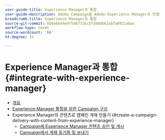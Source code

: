 ```yaml
---
user-guide-title: Experience Manager과 통합
user-guide-description: Adobe Campaign을 Adobe Experience Manager과 연결하여 Experience Manager에서 이메일 게재 템플릿, 자산 및 양식을 관리할 수 있는 방법을 알아봅니다.
breadcrumb-title: Experience Manager과 통합
source-git-commit: 5b0a6644e9f5407726c5f389db62ab7a0921abac
workflow-type: tm+mt
source-wordcount: '66'
ht-degree: 1%

---
```



# Experience Manager과 통합 {#integrate-with-experience-manager}

+ [개요](/help/tutorial-integrate-with-experience-manager/overview.md)
+ [Experience Manager 통합을 위한 Campaign 구성](/help/tutorial-integrate-with-experience-manager/configure-campaign-for-aem-integration.md)
+ Experience Manager의 콘텐츠로 캠페인 게재 만들기 {#create-a-campaign-delivery-with-content-from-experience-manager}
   + [Campaign에 Experience Manager 컨텐츠 승인 및 게시](/help/tutorial-integrate-with-experience-manager/approve-and-publish-aem-content-to-campaign.md)
   + [Campaign에서 게재 동기화 및 보내기](/help/tutorial-integrate-with-experience-manager/synchronize-and-send-an-aem-delivery-in-campaign.md)

